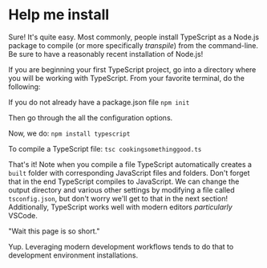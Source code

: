 # Help me install

Sure! It's quite easy. Most commonly, people install TypeScript as a Node.js package to compile (or more specifically _transpile_) from the command-line. Be sure to have a reasonably recent installation of Node.js!

If you are beginning your first TypeScript project, go into a directory where you will be working with TypeScript. From your favorite terminal, do the following:

If you do not already have a package.json file
`npm init` 

Then go through the all the configuration options.

Now, we do:
`npm install typescript`

To compile a TypeScript file:
`tsc cookingsomethinggood.ts`

That's it! Note when you compile a file TypeScript automatically creates a `built` folder with corresponding JavaScript files and folders. Don't forget that in the end TypeScript compiles to JavaScript. We can change the output directory and various other settings by modifying a file called `tsconfig.json`, but don't worry we'll get to that in the next section! Additionally, TypeScript works well with modern editors *particularly* VSCode.

"Wait this page is so short." 

Yup. Leveraging modern development workflows tends to do that to development environment installations.
